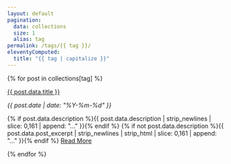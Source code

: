 ```yaml
---
layout: default
pagination:
  data: collections
  size: 1
  alias: tag
permalink: /tags/{{ tag }}/
eleventyComputed:
  title: "{{ tag | capitalize }}"
---
```


{% for post in collections[tag] %}

<div class="py-5">
  <p>
    <span class="text-xl font-bold hover:underline"><a class="urls" href="{{ post.url }}">{{ post.data.title }}</a></span>
  </p>
  <em class="text-gray">{{ post.date | date: "%Y-%m-%d" }}</em>
  <p class="mt-4 text-gray">  
    {% if post.data.description %}{{ post.data.description | strip_newlines | slice: 0,161 | append: "..." }}{% endif %}
    {% if not post.data.description %}{{ post.data.post_excerpt | strip_newlines | strip_html | slice: 0,161 | append: "..." }}{% endif %}    
    <span class="hover:underline text-indigo-500"><a class="urls" href="{{ post.url }}">Read More</a></span>
  </p>
</div>
{% endfor %}
